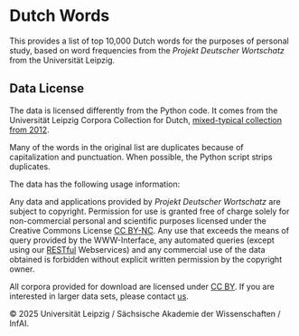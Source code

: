 # Dutch Words

This provides a list of top 10,000 Dutch words for the purposes of personal study,
based on word frequencies from the *Projekt Deutscher Wortschatz* from the
Universität Leipzig.

## Data License

The data is licensed differently from the Python code.
It comes from the Universität Leipzig Corpora Collection for Dutch,
[mixed-typical collection from 2012](https://wortschatz.uni-leipzig.de/en/download/Dutch).

Many of the words in the original list are duplicates because of capitalization
and punctuation. When possible, the Python script strips duplicates.

The data has the following usage information:

Any data and applications provided by *Projekt Deutscher Wortschatz* are subject
to copyright. Permission for use is granted free of charge solely for
non-commercial personal and scientific purposes licensed under the
Creative Commons License [CC BY-NC](http://creativecommons.org/licenses/by-nc/4.0/).
Any use that exceeds the means of query provided by the WWW-Interface, any
automated queries (except using our [RESTful](http://api.corpora.uni-leipzig.de/)
Webservices) and any commercial use of the data obtained is forbidden without
explicit written permission by the copyright owner.

All corpora provided for download are licensed under
[CC BY](http://creativecommons.org/licenses/by/4.0/). If you are interested in
larger data sets, please contact [us](mailto:wort@informatik.uni-leipzig.de).

© 2025 Universität Leipzig / Sächsische Akademie der Wissenschaften / InfAI.
